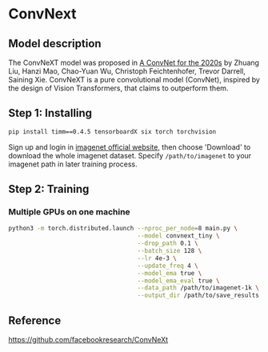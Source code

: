 # ConvNext

## Model description
The ConvNeXT model was proposed in [A ConvNet for the 2020s](https://arxiv.org/abs/2201.03545) by Zhuang Liu, Hanzi Mao, Chao-Yuan Wu, Christoph Feichtenhofer, Trevor Darrell, Saining Xie. ConvNeXT is a pure convolutional model (ConvNet), inspired by the design of Vision Transformers, that claims to outperform them.

## Step 1: Installing
```bash
pip install timm==0.4.5 tensorboardX six torch torchvision
```

Sign up and login in [imagenet official website](https://www.image-net.org/index.php), then choose 'Download' to download the whole imagenet dataset. Specify `/path/to/imagenet` to your imagenet path in later training process.


## Step 2: Training
### Multiple GPUs on one machine
```bash
python3 -m torch.distributed.launch --nproc_per_node=8 main.py \
                                    --model convnext_tiny \
                                    --drop_path 0.1 \
                                    --batch_size 128 \
                                    --lr 4e-3 \
                                    --update_freq 4 \
                                    --model_ema true \
                                    --model_ema_eval true \
                                    --data_path /path/to/imagenet-1k \
                                    --output_dir /path/to/save_results
```

## Reference
https://github.com/facebookresearch/ConvNeXt
